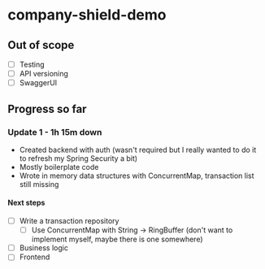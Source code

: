 # company-shield-demo

## Out of scope

- [ ] Testing
- [ ] API versioning
- [ ] SwaggerUI

## Progress so far

### Update 1 - 1h 15m down

* Created backend with auth (wasn't required but I really wanted to do it to refresh my Spring Security a bit)
* Mostly boilerplate code 
* Wrote in memory data structures with ConcurrentMap, transaction list still missing

#### Next steps

- [ ] Write a transaction repository
  - [ ] Use ConcurrentMap with String -> RingBuffer (don't want to implement myself, maybe there is one somewhere)
- [ ] Business logic
- [ ] Frontend 
